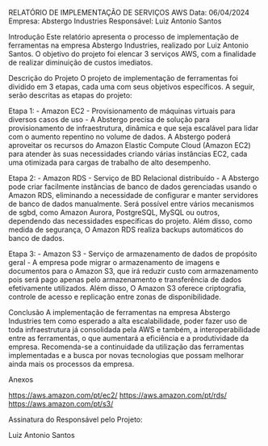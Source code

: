 RELATÓRIO DE IMPLEMENTAÇÃO DE SERVIÇOS AWS
Data: 06/04/2024 Empresa: Abstergo Industries Responsável: Luiz Antonio Santos

Introdução
Este relatório apresenta o processo de implementação de ferramentas na empresa Abstergo Industries, realizado por Luiz Antonio Santos. O objetivo do projeto foi elencar 3 serviços AWS, com a finalidade de realizar diminuição de custos imediatos.

Descrição do Projeto
O projeto de implementação de ferramentas foi dividido em 3 etapas, cada uma com seus objetivos específicos. A seguir, serão descritas as etapas do projeto:

Etapa 1: - Amazon EC2 - Provisionamento de máquinas virtuais para diversos casos de uso - A Abstergo precisa de solução para provisionamento de infraestrutura, dinâmica e que seja escalável para lidar com o aumento repentino no volume de dados. A Abstergo poderá aproveitar os recursos do Amazon Elastic Compute Cloud (Amazon EC2) para atender às suas necessidades criando várias instâncias EC2, cada uma otimizada para cargas de trabalho de alto desempenho.

Etapa 2: - Amazon RDS - Serviço de BD Relacional distribuído - A Abstergo pode criar facilmente instâncias de banco de dados gerenciadas usando o Amazon RDS, eliminando a necessidade de configurar e manter servidores de banco de dados manualmente. Será possível entre vários mecanismos de sgbd, como Amazon Aurora, PostgreSQL, MySQL ou outros, dependendo das necessidades específicas do projeto. Além disso, como medida de segurança, O Amazon RDS realiza backups automáticos do banco de dados.

Etapa 3: - Amazon S3 - Serviço de armazenamento de dados de propósito geral - A empresa pode migrar o armazenamento de imagens e documentos para o Amazon S3, que irá reduzir custo com armazenamento pois será pago apenas pelo armazenamento e transferência de dados efetivamente utilizados. Além disso, O Amazon S3 oferece criptografia, controle de acesso e replicação entre zonas de disponibilidade.

Conclusão
A implementação de ferramentas na empresa Abstergo Industries tem como esperado a alta escalabilidade, poder fazer uso de toda infraestrutura já consolidada pela AWS e também, a interoperabilidade entre as ferramentas, o que aumentará a eficiência e a produtividade da empresa. Recomenda-se a continuidade da utilização das ferramentas implementadas e a busca por novas tecnologias que possam melhorar ainda mais os processos da empresa.

Anexos

https://aws.amazon.com/pt/ec2/
https://aws.amazon.com/pt/rds/
https://aws.amazon.com/pt/s3/

Assinatura do Responsável pelo Projeto:

Luiz Antonio Santos
